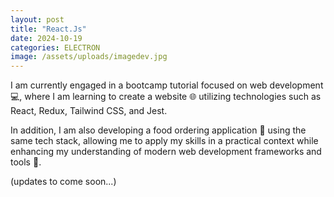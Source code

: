 ```yaml
---
layout: post
title: "React.Js" 
date: 2024-10-19
categories: ELECTRON
image: /assets/uploads/imagedev.jpg
---
```


I am currently engaged in a bootcamp tutorial focused on web development 💻, where I am learning to create a website 🌐 utilizing technologies such as React, Redux, Tailwind CSS, and Jest. 

In addition, I am also developing a food ordering application 🍔 using the same tech stack, allowing me to apply my skills in a practical context while enhancing my understanding of modern web development frameworks and tools 🚀.

(updates to come soon...)
